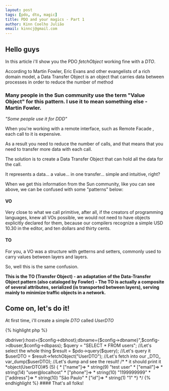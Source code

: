 ```yaml
---
layout: post
tags: [pdo, dto, magic]
title: PDO and your magics - Part 1
author: Kinn Coelho Julião
email: kinncj@gmail.com
---
```

## Hello guys

In this article i'll show you the PDO _fetchObject_ working fine with a _DTO_.

According to Martin Fowler, Eric Evans and other evangelists of a rich domain model, a Data Transfer Object is an object that carries data between processes in order to reduce the number of method 

### Many people in the Sun community use the term "Value Object" for this pattern. I use it to mean something else - Martin Fowler. 

_"Some people use it for DDD"_


When you're working with a remote interface, such as Remote Facade , each call to it is expensive. 

As a result you need to reduce the number of calls, and that means that you need to transfer more data with each call. 

The solution is to create a Data Transfer Object that can hold all the data for the call.


It represents a data... a value... in one transfer... simple and intuitive, right? 

When we get this information from the Sun community, like you can see above, we can be confused with some "patterns" below:

#### VO

Very close to what we call primitive, after all, if the creators of programming languages, knew all VOs possible, we would not need to have objects explicitly declared for them, because our compilers recognize a simple USD 10.30 in the editor, and ten dollars and thirty cents.

#### TO

For you, a VO was a structure with getterns and setters, commonly used to carry values ​​between layers and layers. 

So, well this is the same confusion. 

**This is the TO (Transfer Object) - an adaptation of the Data-Transfer Object pattern (also cataloged by Fowler) - The TO is actually a composite of several attributes, serialized (is transported between layers), serving mainly to minimize traffic objects in a network.**

## Come on, let's do it!

At first time, i'll create a simple _DTO_ called _UserDTO_

{% highlight php %}
<?php
  //UserDTO.php
  class UserDTO{
    public $name,$email,$phone,$address; // We don't exactly need this... but i like to declare things.
        
  //declare anything else that you want here!
  }
{% endhighlight %}

Like you can see, we have an _UserDTO_ with _name_, _email_, _phone_ and _address_ attributes.

This is basicly a return from a UserDAO or a user table from your database.

### What's the magic?

Basicly, when we fetch some data from database, we'll tell to PDO to put's the result into this _DTO_ ..
Yeah, _crazy_ _hun_?

Let's do some piece of code...

At first we need a table, right?

###### So

{% highlight sql %}
CREATE TABLE users(id int not null primary key auto_increment, name text, email varchar(255), phone int(11), address text);
{% endhighlight %}

* The phone is int(11) becouse in Brazil it have about 11 digits, 011 99999999
* email is varchar(255) cuz i dont think someone has a bigger email address than it.
* name is text cuz people have big names ;)
* address is text... cuz, it's a full address

{% highlight sql %}
INSERT INTO users(name,email,phone,address) VALUES('test user','user@localhost',1199999999,'São Paulo');
{% endhighlight %}

populate it! _Come_ _at_ _me_ _Bro_ !


###### And our php code

{% highlight php %}
<?php
  //Look, it's a poor php code, just to demonstrate for all u guys.
  //demo.php
  spl_autoload_register(function($className){
  require_once str_replace(array('\\','_'),'/',$className).'.php';
  //Yeah, and autoloader... not too poor
  });
  //I supose that u have a config object/array/something to your database credentials...
  //I'll not abstract this to a Proxy, cuz it's just a demo for the magic, not for patterns and others
  $pdo = new PDO("{$config->dbdriver}:host={$config->dbhost};dbname={$config->dbname}",$config->dbuser,$config->dbpass);
	
  $query = "SELECT * FROM users"; //Let's select the whole thing
	
  $result = $pdo->query($query); //Let's query it

  $userDTO = $result->fetchObject("UserDTO"); //Let's fetch into our _DTO_

  var_dump($userDTO); //Let's dump and see the result!
  /*
  * it should print it
  *object(UserDTO)#5 (5) {
  * ["name"]=>
  * string(9) "test user"
  * ["email"]=>
  * string(14) "user@localhost"
  * ["phone"]=>
  * string(10) "1199999999"
  * ["address"]=>
  * string(10) "São Paulo"
  * ["id"]=>
  * string(1) "1"
  *}
  */	
{% endhighlight %}

#### That's all folks!
